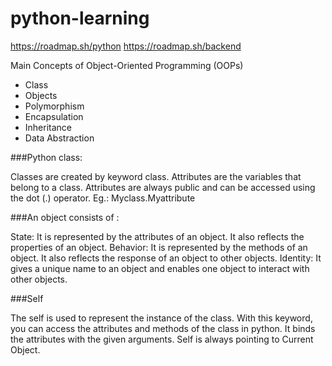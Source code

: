 # python-learning


https://roadmap.sh/python
https://roadmap.sh/backend

Main Concepts of Object-Oriented Programming (OOPs) 
- Class
- Objects
- Polymorphism
- Encapsulation
- Inheritance
- Data Abstraction

###Python class:  

Classes are created by keyword class.
Attributes are the variables that belong to a class.
Attributes are always public and can be accessed using the dot (.) operator. Eg.: Myclass.Myattribute

###An object consists of :

State: It is represented by the attributes of an object. It also reflects the properties of an object.
Behavior: It is represented by the methods of an object. It also reflects the response of an object to other objects.
Identity: It gives a unique name to an object and enables one object to interact with other objects.

###Self

The self is used to represent the instance of the class. With this keyword, you can access the attributes and methods of the class in python. It binds the attributes with the given arguments. 
Self is always pointing to Current Object.


